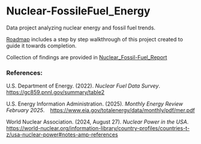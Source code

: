 # Nuclear-FossileFuel_Energy
Data project analyzing nuclear energy and fossil fuel trends.

[Roadmap](Roadmap.md) includes a step by step walkthrough of this project created to guide it towards completion.

Collection of findings are provided in [Nuclear_Fossil-Fuel_Report](Nuclear_Fossil-Fuel_Report.pdf)

### **References:**

U.S. Department of Energy. (2022). *Nuclear Fuel Data Survey*.
&ensp; https://gc859.pnnl.gov/summary/table2
  
U.S. Energy Information Administration. (2025). *Monthly Energy Review February 2025*.
&ensp; https://www.eia.gov/totalenergy/data/monthly/pdf/mer.pdf
  
World Nuclear Association. (2024, August 27). *Nuclear Power in the USA*.
&ensp; https://world-nuclear.org/information-library/country-profiles/countries-t-z/usa-nuclear-power#notes-amp-references
